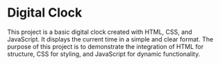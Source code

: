 # Digital Clock
This project is a basic digital clock created with HTML, CSS, and JavaScript. It displays the current time in a simple and clear format. The purpose of this project is to demonstrate the integration of HTML for structure, CSS for styling, and JavaScript for dynamic functionality.
